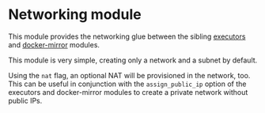 # Networking module

This module provides the networking glue between the sibling [executors](https://registry.terraform.io/modules/sourcegraph/executors/aws/6.8.0/submodules/executors) and [docker-mirror](https://registry.terraform.io/modules/sourcegraph/executors/aws/6.8.0/submodules/docker-mirror) modules.

This module is very simple, creating only a network and a subnet by default.

Using the `nat` flag, an optional NAT will be provisioned in the network, too. This can be useful in conjunction with the `assign_public_ip` option of the executors and docker-mirror modules to create a private network without public IPs.
